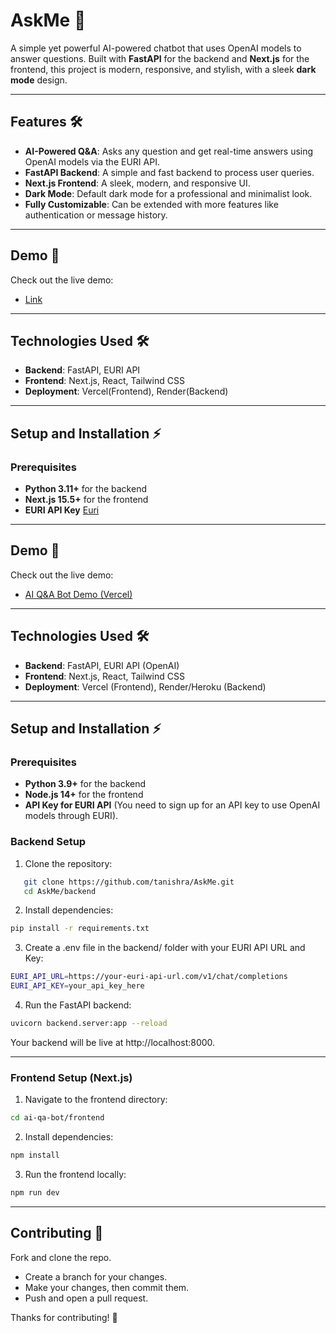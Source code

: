 # AskMe 🤖

A simple yet powerful AI-powered chatbot that uses OpenAI models to answer questions. Built with **FastAPI** for the backend and **Next.js** for the frontend, this project is modern, responsive, and stylish, with a sleek **dark mode** design.

---

## Features 🛠️

- **AI-Powered Q&A**: Asks any question and get real-time answers using OpenAI models via the EURI API.
- **FastAPI Backend**: A simple and fast backend to process user queries.
- **Next.js Frontend**: A sleek, modern, and responsive UI.
- **Dark Mode**: Default dark mode for a professional and minimalist look.
- **Fully Customizable**: Can be extended with more features like authentication or message history.

---

## Demo 🎥

Check out the live demo:

- [Link](https://your-vercel-link.com)

---

## Technologies Used 🛠️

- **Backend**: FastAPI, EURI API
- **Frontend**: Next.js, React, Tailwind CSS
- **Deployment**: Vercel(Frontend), Render(Backend)

---

## Setup and Installation ⚡

### Prerequisites

- **Python 3.11+** for the backend
- **Next.js 15.5+** for the frontend
- **EURI API Key** [Euri](https://euron.one/euri)

---

## Demo 🎥

Check out the live demo:

- [AI Q&A Bot Demo (Vercel)](https://your-vercel-link.com)

---

## Technologies Used 🛠️

- **Backend**: FastAPI, EURI API (OpenAI)
- **Frontend**: Next.js, React, Tailwind CSS
- **Deployment**: Vercel (Frontend), Render/Heroku (Backend)

---

## Setup and Installation ⚡

### Prerequisites

- **Python 3.9+** for the backend
- **Node.js 14+** for the frontend
- **API Key for EURI API** (You need to sign up for an API key to use OpenAI models through EURI).

### Backend Setup

1. Clone the repository:

```bash
   git clone https://github.com/tanishra/AskMe.git
   cd AskMe/backend
   ```

2. Install dependencies:
```bash
pip install -r requirements.txt
```

3. Create a .env file in the backend/ folder with your EURI API URL and Key:
```bash
EURI_API_URL=https://your-euri-api-url.com/v1/chat/completions
EURI_API_KEY=your_api_key_here
```

4. Run the FastAPI backend:
```bash
uvicorn backend.server:app --reload
```

Your backend will be live at http://localhost:8000.

--- 

### Frontend Setup (Next.js)
1. Navigate to the frontend directory:
```bash
cd ai-qa-bot/frontend
```

2. Install dependencies:
```bash
npm install
```

3. Run the frontend locally:
```bash
npm run dev
```

---

## Contributing 🤝
Fork and clone the repo.
- Create a branch for your changes.
- Make your changes, then commit them.
- Push and open a pull request.

Thanks for contributing! 🙌